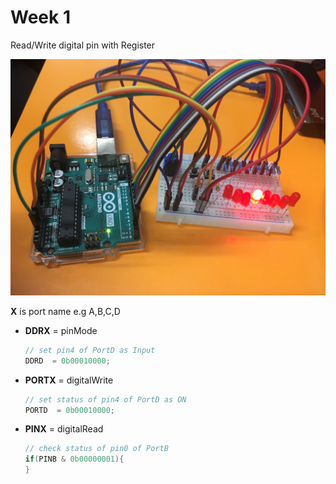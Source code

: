 # Week 1

Read/Write digital pin with Register 

![alt text](https://github.com/earthsaharat/MicroProcessor-Lab/blob/master/Week1/IMG_1421.JPG "Arduino")

**X** is port name e.g A,B,C,D

- **DDRX** = pinMode

  ```c++
  // set pin4 of PortD as Input
  DDRD  = 0b00010000;
  ```

- **PORTX** = digitalWrite

  ```c++
  // set status of pin4 of PortD as ON
  PORTD  = 0b00010000;
  ```
  
- **PINX** = digitalRead

  ```c++
  // check status of pin0 of PortB
  if(PINB & 0b00000001){
  }
  ```
